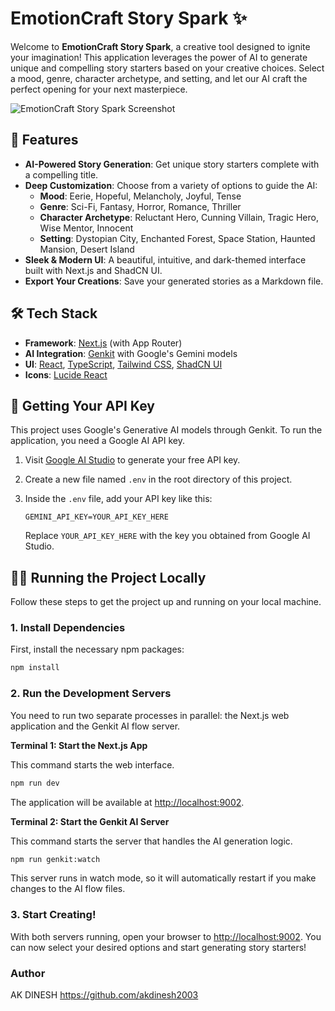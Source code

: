 # EmotionCraft Story Spark ✨

Welcome to **EmotionCraft Story Spark**, a creative tool designed to ignite your imagination! This application leverages the power of AI to generate unique and compelling story starters based on your creative choices. Select a mood, genre, character archetype, and setting, and let our AI craft the perfect opening for your next masterpiece.

![EmotionCraft Story Spark Screenshot](https://storage.googleapis.com/stedi-assets/dev-rel-demos/emotion-craft-screenshot.png)

## 🚀 Features

- **AI-Powered Story Generation**: Get unique story starters complete with a compelling title.
- **Deep Customization**: Choose from a variety of options to guide the AI:
  - **Mood**: Eerie, Hopeful, Melancholy, Joyful, Tense
  - **Genre**: Sci-Fi, Fantasy, Horror, Romance, Thriller
  - **Character Archetype**: Reluctant Hero, Cunning Villain, Tragic Hero, Wise Mentor, Innocent
  - **Setting**: Dystopian City, Enchanted Forest, Space Station, Haunted Mansion, Desert Island
- **Sleek & Modern UI**: A beautiful, intuitive, and dark-themed interface built with Next.js and ShadCN UI.
- **Export Your Creations**: Save your generated stories as a Markdown file.

## 🛠️ Tech Stack

- **Framework**: [Next.js](https://nextjs.org/) (with App Router)
- **AI Integration**: [Genkit](https://firebase.google.com/docs/genkit) with Google's Gemini models
- **UI**: [React](https://react.dev/), [TypeScript](https://www.typescriptlang.org/), [Tailwind CSS](https://tailwindcss.com/), [ShadCN UI](https://ui.shadcn.com/)
- **Icons**: [Lucide React](https://lucide.dev/guide/packages/lucide-react)

## 🔑 Getting Your API Key

This project uses Google's Generative AI models through Genkit. To run the application, you need a Google AI API key.

1.  Visit [Google AI Studio](https://aistudio.google.com/app/apikey) to generate your free API key.
2.  Create a new file named `.env` in the root directory of this project.
3.  Inside the `.env` file, add your API key like this:

    ```
    GEMINI_API_KEY=YOUR_API_KEY_HERE
    ```

    Replace `YOUR_API_KEY_HERE` with the key you obtained from Google AI Studio.

## 🏃‍♀️ Running the Project Locally

Follow these steps to get the project up and running on your local machine.

### 1. Install Dependencies

First, install the necessary npm packages:

```bash
npm install
```

### 2. Run the Development Servers

You need to run two separate processes in parallel: the Next.js web application and the Genkit AI flow server.

**Terminal 1: Start the Next.js App**

This command starts the web interface.

```bash
npm run dev
```

The application will be available at [http://localhost:9002](http://localhost:9002).

**Terminal 2: Start the Genkit AI Server**

This command starts the server that handles the AI generation logic.

```bash
npm run genkit:watch
```

This server runs in watch mode, so it will automatically restart if you make changes to the AI flow files.

### 3. Start Creating!

With both servers running, open your browser to [http://localhost:9002](http://localhost:9002). You can now select your desired options and start generating story starters!

### Author

AK DINESH   https://github.com/akdinesh2003

